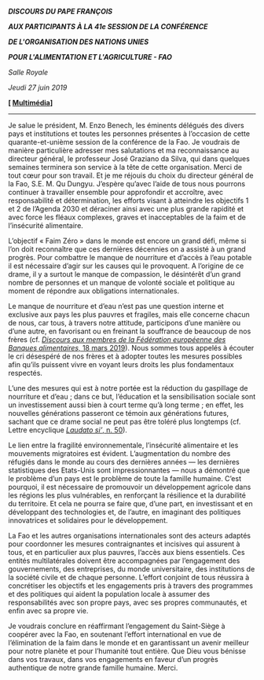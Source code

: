 ***DISCOURS DU PAPE FRANÇOIS***

***AUX PARTICIPANTS À LA 41e SESSION DE LA CONFÉRENCE***

***DE L'ORGANISATION DES NATIONS UNIES***

***POUR L'ALIMENTATION ET L'AGRICULTURE - FAO***

*Salle Royale*

*Jeudi 27 juin 2019*

**[ [Multimédia](http://w2.vatican.va/content/francesco/fr/events/event.dir.html/content/vaticanevents/fr/2019/6/27/fao.html)]**

* * *

Je salue le président, M. Enzo Benech, les éminents délégués des divers pays et institutions et toutes les personnes présentes à l’occasion de cette quarante-et-unième session de la conférence de la Fao. Je voudrais de manière particulière adresser mes salutations et ma reconnaissance au directeur général, le professeur José Graziano da Silva, qui dans quelques semaines terminera son service à la tête de cette organisation. Merci de tout cœur pour son travail. Et je me réjouis du choix du directeur général de la Fao, S.E. M. Qu Dungyu. J’espère qu’avec l’aide de tous nous pourrons continuer à travailler ensemble pour approfondir et accroître, avec responsabilité et détermination, les efforts visant à atteindre les objectifs 1 et 2 de l’Agenda 2030 et déraciner ainsi avec une plus grande rapidité et avec force les fléaux complexes, graves et inacceptables de la faim et de l’insécurité alimentaire.

L’objectif « Faim Zéro » dans le monde est encore un grand défi, même si l’on doit reconnaître que ces dernières décennies on a assisté à un grand progrès. Pour combattre le manque de nourriture et d’accès à l’eau potable il est nécessaire d’agir sur les causes qui le provoquent. A l’origine de ce drame, il y a surtout le manque de compassion, le désintérêt d’un grand nombre de personnes et un manque de volonté sociale et politique au moment de répondre aux obligations internationales.

Le manque de nourriture et d’eau n’est pas une question interne et exclusive aux pays les plus pauvres et fragiles, mais elle concerne chacun de nous, car tous, à travers notre attitude, participons d’une manière ou d’une autre, en favorisant ou en freinant la souffrance de beaucoup de nos frères (cf. [*Discours aux membres de la Fédération européenne des Banques alimentaires,* 18 mars 2019](http://w2.vatican.va/content/francesco/fr/speeches/2019/may/documents/papa-francesco_20190518_banchi-alimentari.html)). Nous sommes tous appelés à écouter le cri désespéré de nos frères et à adopter toutes les mesures possibles afin qu’ils puissent vivre en voyant leurs droits les plus fondamentaux respectés.

L’une des mesures qui est à notre portée est la réduction du gaspillage de nourriture et d’eau ; dans ce but, l’éducation et la sensibilisation sociale sont un investissement aussi bien à court terme qu’à long terme ; en effet, les nouvelles générations passeront ce témoin aux générations futures, sachant que ce drame social ne peut pas être toléré plus longtemps (cf. Lettre encyclique [*Laudato si’*, n. 50](http://w2.vatican.va/content/francesco/fr/encyclicals/documents/papa-francesco_20150524_enciclica-laudato-si.html#50.)).

Le lien entre la fragilité environnementale, l’insécurité alimentaire et les mouvements migratoires est évident. L’augmentation du nombre des réfugiés dans le monde au cours des dernières années — les dernières statistiques des Etats-Unis sont impressionnantes — nous a démontré que le problème d’un pays est le problème de toute la famille humaine. C’est pourquoi, il est nécessaire de promouvoir un développement agricole dans les régions les plus vulnérables, en renforçant la résilience et la durabilité du territoire. Et cela ne pourra se faire que, d’une part, en investissant et en développant des technologies et, de l’autre, en imaginant des politiques innovatrices et solidaires pour le développement.

La Fao et les autres organisations internationales sont des acteurs adaptés pour coordonner les mesures contraignantes et incisives qui assurent à tous, et en particulier aux plus pauvres, l’accès aux biens essentiels. Ces entités multilatérales doivent être accompagnées par l’engagement des gouvernements, des entreprises, du monde universitaire, des institutions de la société civile et de chaque personne. L’effort conjoint de tous réussira à concrétiser les objectifs et les engagements pris à travers des programmes et des politiques qui aident la population locale à assumer des responsabilités avec son propre pays, avec ses propres communautés, et enfin avec sa propre vie.

Je voudrais conclure en réaffirmant l’engagement du Saint-Siège à coopérer avec la Fao, en soutenant l’effort international en vue de l’élimination de la faim dans le monde et en garantissant un avenir meilleur pour notre planète et pour l’humanité tout entière. Que Dieu vous bénisse dans vos travaux, dans vos engagements en faveur d’un progrès authentique de notre grande famille humaine. Merci.